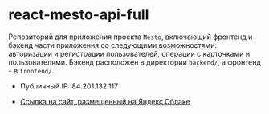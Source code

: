 # react-mesto-api-full
Репозиторий для приложения проекта `Mesto`, включающий фронтенд и бэкенд части приложения со следующими возможностями: авторизации и регистрации пользователей, операции с карточками и пользователями. Бэкенд расположен в директории `backend/`, а фронтенд - в `frontend/`. 
  
* Публичный IP: 84.201.132.117

* [Ссылкa на сайт, размещенный на Яндекс.Облаке](https://annakin.students.nomoreparties.space)
